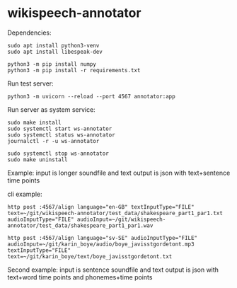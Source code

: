# wikispeech-annotator

Dependencies:
```
sudo apt install python3-venv
sudo apt install libespeak-dev
```
```
python3 -m pip install numpy
python3 -m pip install -r requirements.txt 
```

Run test server:
```
python3 -m uvicorn --reload --port 4567 annotator:app
```

Run server as system service:
```
sudo make install
sudo systemctl start ws-annotator
sudo systemctl status ws-annotator
journalctl -r -u ws-annotator

sudo systemctl stop ws-annotator
sudo make uninstall
```



Example:
input is longer soundfile and text
output is json with text+sentence time points

cli example:
```
http post :4567/align language="en-GB" textInputType="FILE" text=~/git/wikispeech-annotator/test_data/shakespeare_part1_par1.txt audioInputType="FILE" audioInput=~/git/wikispeech-annotator/test_data/shakespeare_part1_par1.wav

http post :4567/align language="sv-SE" audioInputType="FILE" audioInput=~/git/karin_boye/audio/boye_javisstgordetont.mp3 textInputType="FILE" text=~/git/karin_boye/text/boye_javisstgordetont.txt
```


Second example:
input is sentence soundfile and text
output is json with text+word time points and phonemes+time points
